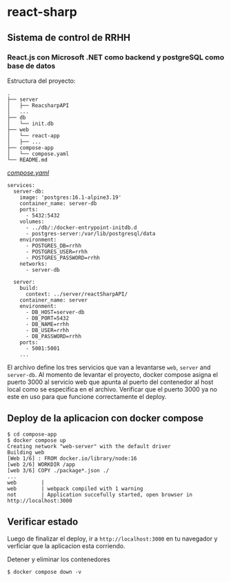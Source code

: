 # react-sharp
## Sistema de control de RRHH

### React.js con Microsoft .NET como backend y postgreSQL como base de datos

Estructura del proyecto:
```
.
├── server
│   ├── ReacsharpAPI
│   ...
├── db
│   └── init.db
├── web
│   └── react-app
│   ├── ...
├── compose-app
│   └── compose.yaml
└── README.md
```

[_compose.yaml_](compose.yaml)
```
services:
  server-db:
    image: 'postgres:16.1-alpine3.19'
    container_name: server-db
    ports:
      - 5432:5432
    volumes:
      - ../db/:/docker-entrypoint-initdb.d
      - postgres-server:/var/lib/postgresql/data
    environment:
      - POSTGRES_DB=rrhh
      - POSTGRES_USER=rrhh
      - POSTGRES_PASSWORD=rrhh
    networks:
      - server-db
  
  server:
    build:
      context: ../server/reactSharpAPI/
    container_name: server
    environment:
      - DB_HOST=server-db
      - DB_PORT=5432
      - DB_NAME=rrhh
      - DB_USER=rrhh
      - DB_PASSWORD=rrhh
    ports:
      - 5001:5001
    ...
```
El archivo define los tres servicios que van a levantarse `web`, `server` and `server-db`.
Al momento de levantar el proyecto, docker compose asigna el puerto 3000 al servicio web que apunta al puerto del contenedor al host local como se especifica en el archivo.
Verificar que el puerto 3000 ya no este en uso para que funcione correctamente el deploy.

## Deploy de la aplicacion con docker compose

```
$ cd compose-app
$ docker compose up
Creating network "web-server" with the default driver
Building web
[Web 1/6] : FROM docker.io/library/node:16
[web 2/6] WORKDIR /app
[web 3/6] COPY ./package*.json ./
...
web        |
web        | webpack compiled with 1 warning
not        | Application succefully started, open browser in http://localhost:3000
```

## Verificar estado

Luego de finalizar el deploy, ir a `http://localhost:3000` en tu navegador y verficiar que la aplicacion esta corriendo.

Detener y eliminar los contenedores
```
$ docker compose down -v
```
